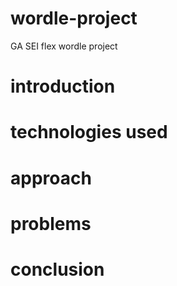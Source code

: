 # wordle-project
GA SEI flex wordle project 

# introduction 

# technologies used

# approach 

# problems 

# conclusion 

